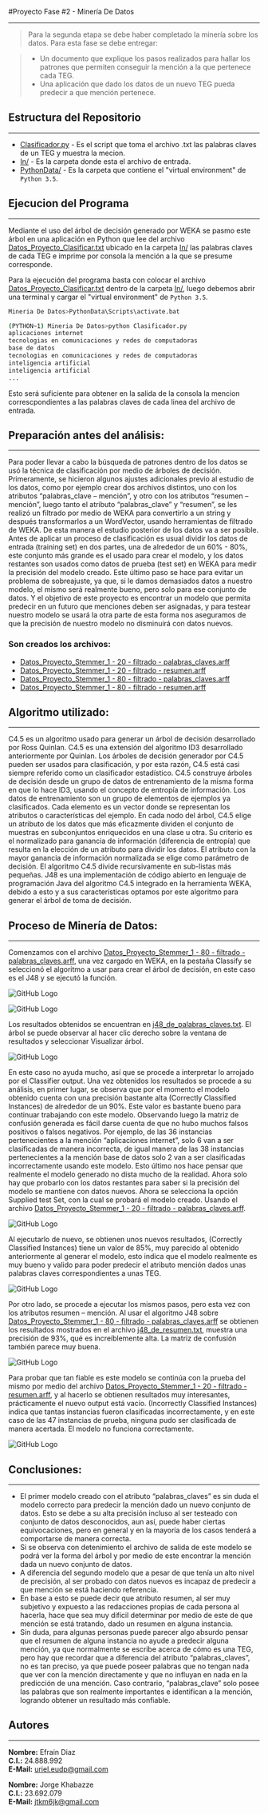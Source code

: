 #Proyecto Fase #2 - Minería De Datos
- - - -

>Para la segunda etapa se debe haber completado la minería sobre los datos. Para esta fase se debe entregar:

> - Un documento que explique los pasos realizados para hallar los patrones que permiten conseguir la
mención a la que pertenece cada TEG.
> - Una aplicación que dado los datos de un nuevo TEG pueda predecir a que mención pertenece.

## Estructura del Repositorio
- - - -

* [Clasificador.py] - Es el script que toma el archivo .txt las palabras claves de un TEG y muestra la mecion.
* [In/] - Es la carpeta donde esta el archivo de entrada.
* [PythonData/] - Es la carpeta que contiene el "virtual environment" de `Python 3.5`.

## Ejecucion del Programa
- - - -

Mediante el uso del árbol de decisión generado por WEKA se pasmo este árbol en una aplicación en Python que lee del archivo [Datos_Proyecto_Clasificar.txt] ubicado en la carpeta [In/] las palabras claves de cada TEG e imprime por consola la mención a la que se presume corresponde.

Para la ejecución del programa basta con colocar el archivo [Datos_Proyecto_Clasificar.txt] dentro de la carpeta [In/], luego debemos abrir una terminal y cargar el "virtual environment" de `Python 3.5`.

```bash
Mineria De Datos>PythonData\Scripts\activate.bat

(PYTHON~1) Mineria De Datos>python Clasificador.py
aplicaciones internet
tecnologias en comunicaciones y redes de computadoras
base de datos
tecnologias en comunicaciones y redes de computadoras
inteligencia artificial
inteligencia artificial
...
```

Esto será suficiente para obtener en la salida de la consola la mencion correscpondientes a las palabras claves de cada linea del archivo de entrada.

## Preparación antes del análisis:
- - - -

Para poder llevar a cabo la búsqueda de patrones dentro de los datos se usó la técnica de clasificación por medio de árboles de decisión. 
Primeramente, se hicieron algunos ajustes adicionales previo al estudio de los datos, como por ejemplo crear dos archivos distintos, uno con los atributos “palabras_clave – mención”, y otro con los atributos “resumen – mención”, luego tanto el atributo “palabras_clave” y “resumen”, se les realizó un filtrado por medio de WEKA para convertirlo a un string y después transformarlos a un WordVector, usando herramientas de filtrado de WEKA. De esta manera el estudio posterior de los datos va a ser posible.
Antes de aplicar un proceso de clasificación es usual dividir los datos de entrada (training set) en dos partes, una de alrededor de un 60% - 80%, este conjunto más grande es el usado para crear el modelo, y los datos restantes son usados como datos de prueba (test set) en WEKA para medir la precisión del modelo creado. Este último paso se hace para evitar un problema de sobreajuste, ya que, si le damos demasiados datos a nuestro modelo, el mismo será realmente bueno, pero solo para ese conjunto de datos. Y el objetivo de este proyecto es encontrar un modelo que permita predecir en un futuro que menciones deben ser asignadas, y para testear nuestro modelo se usará la otra parte de esta forma nos aseguramos de que la precisión de nuestro modelo no disminuirá con datos nuevos.

### Son creados los archivos:
- [Datos_Proyecto_Stemmer_1 - 20 - filtrado - palabras_claves.arff]
- [Datos_Proyecto_Stemmer_1 - 20 - filtrado - resumen.arff]
- [Datos_Proyecto_Stemmer_1 - 80 - filtrado - palabras_claves.arff]
- [Datos_Proyecto_Stemmer_1 - 80 - filtrado - resumen.arff]

## Algoritmo utilizado:
- - - -

C4.5 es un algoritmo usado para generar un árbol de decisión desarrollado por Ross Quinlan. C4.5 es una extensión del algoritmo ID3 desarrollado anteriormente por Quinlan. Los árboles de decisión generador por C4.5 pueden ser usados para clasificación, y por esta razón, C4.5 está casi siempre referido como un clasificador estadístico.
C4.5 construye árboles de decisión desde un grupo de datos de entrenamiento de la misma forma en que lo hace ID3, usando el concepto de entropía de información. Los datos de entrenamiento son un grupo de elementos de ejemplos ya clasificados. Cada elemento es un vector donde se representan los atributos o características del ejemplo.
En cada nodo del árbol, C4.5 elige un atributo de los datos que más eficazmente dividen el conjunto de muestras en subconjuntos enriquecidos en una clase u otra. Su criterio es el normalizado para ganancia de información (diferencia de entropía) que resulta en la elección de un atributo para dividir los datos. El atributo con la mayor ganancia de información normalizada se elige como parámetro de decisión. El algoritmo C4.5 divide recursivamente en sub-listas más pequeñas.
J48 es una implementación de código abierto en lenguaje de programación Java del algoritmo C4.5 integrado en la herramienta WEKA, debido a esto y a sus características optamos por este algoritmo para generar el árbol de toma de decisión.

## Proceso de Minería de Datos:
- - - -

Comenzamos con el archivo [Datos_Proyecto_Stemmer_1 - 80 - filtrado - palabras_claves.arff], una vez cargado en WEKA, en la pestaña Classify se seleccionó el algoritmo a usar para crear el árbol de decisión, en este caso es el J48 y se ejecutó la función.

![GitHub Logo](./img/1.png)

![GitHub Logo](./img/2.png)

Los resultados obtenidos se encuentran en [j48_de_palabras_claves.txt].
El árbol se puede observar al hacer clic derecho sobre la ventana de resultados y seleccionar Visualizar árbol.

![GitHub Logo](./img/3.png)

En este caso no ayuda mucho, así que se procede a interpretar lo arrojado por el Classifier output.
Una vez obtenidos los resultados se procede a su análisis, en primer lugar, se observa que por el momento el modelo obtenido cuenta con una precisión bastante alta (Correctly Classified Instances) de alrededor de un 90%. Este valor es bastante bueno para continuar trabajando con este modelo.
Observando luego la matriz de confusión generada es fácil darse cuenta de que no hubo muchos falsos positivos o falsos negativos. Por ejemplo, de las 36 instancias pertenecientes a la mención “aplicaciones internet”, solo 6 van a ser clasificadas de manera incorrecta, de igual manera de las 38 instancias pertenecientes a la mención base de datos solo 2 van a ser clasificadas incorrectamente usando este modelo. 
Esto último nos hace pensar que realmente el modelo generado no dista mucho de la realidad. Ahora solo hay que probarlo con los datos restantes para saber si la precisión del modelo se mantiene con datos nuevos.
Ahora se selecciona la opción Supplied test Set, con la cual se probará el modelo creado. Usando el archivo [Datos_Proyecto_Stemmer_1 - 20 - filtrado - palabras_claves.arff]. 

![GitHub Logo](./img/4.png)

Al ejecutarlo de nuevo, se obtienen unos nuevos resultados, (Correctly Classified Instances) tiene un valor de 85%, muy parecido al obtenido anteriormente al generar el modelo, esto indica que el modelo realmente es muy bueno y valido para poder predecir el atributo mención dados unas palabras claves correspondientes a unas TEG.

![GitHub Logo](./img/5.png)

Por otro lado, se procede a ejecutar los mismos pasos, pero esta vez con los atributos resumen – mención. Al usar el algoritmo J48 sobre [Datos_Proyecto_Stemmer_1 - 80 - filtrado - palabras_claves.arff] se obtienen los resultados mostrados en el archivo [j48_de_resumen.txt], muestra una precisión de 93%, qué es increíblemente alta.  La matriz de confusión también parece muy buena.

![GitHub Logo](./img/6.png)

Para probar que tan fiable es este modelo se continúa con la prueba del mismo por medio del archivo [Datos_Proyecto_Stemmer_1 - 20 - filtrado - resumen.arff], y al hacerlo se obtienen resultados muy interesantes, prácticamente el nuevo output  está vacío. (Incorrectly Classified Instances) indica que tantas instancias fueron clasificadas incorrectamente, y en este caso de las 47 instancias de prueba, ninguna pudo ser clasificada de manera acertada. El modelo no funciona correctamente.

![GitHub Logo](./img/7.png)

## Conclusiones:
- - - -

- El primer modelo creado con el atributo “palabras_claves” es sin duda el modelo correcto para predecir la mención dado un nuevo conjunto de datos. Esto se debe a su alta precisión incluso al ser testeado con conjunto de datos desconocidos, aun así, puede haber ciertas equivocaciones, pero en general y en la mayoría de los casos tenderá a comportarse de manera correcta.
- Si se observa con detenimiento el archivo de salida de este modelo se podrá ver la forma del árbol y por medio de este encontrar la mención dada un nuevo conjunto de datos.
- A diferencia del segundo modelo que a pesar de que tenía un alto nivel de precisión, al ser probado con datos nuevos es incapaz de predecir a que mención se está haciendo referencia.
- En base a esto se puede decir que atributo resumen, al ser muy subjetivo y expuesto a las redacciones propias de cada persona al hacerla, hace que sea muy difícil determinar por medio de este de que mención se está tratando, dado un resumen en alguna instancia.
- Sin duda, para algunas personas puede parecer algo absurdo pensar que el resumen de alguna instancia no ayude a predecir alguna mención, ya que normalmente se escribe acerca de cómo es una TEG, pero hay que recordar que a diferencia del atributo “palabras_claves”, no es tan preciso, ya que puede poseer palabras que no tengan nada que ver con la mención directamente y que no influyan en nada en la predicción de una mención. Caso contrario, “palabras_clave” solo posee las palabras que son realmente importantes e identifican a la mención, logrando obtener un resultado más confiable.

## Autores
- - - -
**Nombre:** Efrain Diaz  
**C.I.:** 24.888.992  
**E-Mail:** uriel.eudp@gmail.com

**Nombre:** Jorge Khabazze  
**C.I.:** 23.692.079  
**E-Mail:** jtkm6jk@gmail.com

   [Clasificador.py]: <./Clasificador.py>
   [In/]: <./In/>
   [PythonData/]: <./PythonData/>
   [Datos_Proyecto_Stemmer_1 - 20 - filtrado - palabras_claves.arff]: <./Datos_Proyecto_Stemmer_1-20-filtrado-palabras_claves.arff>
   [Datos_Proyecto_Stemmer_1 - 20 - filtrado - resumen.arff]: <./Datos_Proyecto_Stemmer_1-20-filtrado-resumen.arff]>
   [Datos_Proyecto_Stemmer_1 - 80 - filtrado - palabras_claves.arff]: <./Datos_Proyecto_Stemmer_1-80-filtrado-palabras_claves.arff]>
   [Datos_Proyecto_Stemmer_1 - 80 - filtrado - resumen.arff]: <"./Datos_Proyecto_Stemmer_1-80-filtrado-resumen.arff">
   [Datos_Proyecto_Clasificar.txt]: <./In/Datos_Proyecto_Clasificar.txt>
   [j48_de_palabras_claves.txt]: <./j48_de_palabras_claves.txt>
   [j48_de_resumen.txt]: <./j48_de_resumen.txt>
   [j48_de_palabras claves_test.txt]: <./j48_de_palabras claves_test.txt>
   [j48_de_resumen_test.txt]: <./j48_de_resumen_test.txt>
